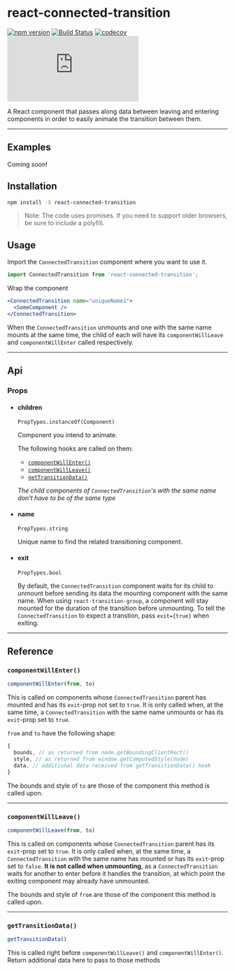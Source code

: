 # react-connected-transition

[![npm version](https://badge.fury.io/js/react-connected-transition.svg)](https://badge.fury.io/js/react-connected-transition)
[![Build Status](https://travis-ci.org/onnovisser/react-connected-transition.svg?branch=master)](https://travis-ci.org/onnovisser/react-connected-transition)
[![codecov](https://codecov.io/gh/onnovisser/react-connected-transition/branch/master/graph/badge.svg)](https://codecov.io/gh/onnovisser/react-connected-transition)
![gzip size](http://img.badgesize.io/https://unpkg.com/react-connected-transition/dist/react-connected-transition.js?compression=gzip&label=gzip%20size)

A React component that passes along data between leaving and entering components in order to easily animate the transition between them.

* * *

## Examples

Coming soon!

## Installation

```bash
npm install -S react-connected-transition
```

> Note: The code uses promises. If you need to support older browsers, be sure to include a polyfill.

## Usage

Import the `ConnectedTransition` component where you want to use it.

```js
import ConnectedTransition from 'react-connected-transition';
```

Wrap the component 

```jsx
<ConnectedTransition name="uniqueName1">
  <SomeComponent />
</ConnectedTransition>
```

When the `ConnectedTransition` unmounts and one with the same name mounts at the same time, the child of each will have its `componentWillLeave` and `componentWillEnter` called respectively.

* * *

## Api

### Props

* #### children
  `PropTypes.instanceOf(Component)`
  
  Component you intend to animate.

  The following hooks are called on them:

   - [`componentWillEnter()`](#componentwillenter) 
   - [`componentWillLeave()`](#componentwillleave)
   - [`getTransitionData()`](#gettransitiondata)

  *The child components of `ConnectedTransition`'s with the same name don't have to be of the same type*

* #### name
  
  `PropTypes.string`

  Unique name to find the related transitioning component.

* #### exit
  
  `PropTypes.bool`

  By default, the `ConnectedTransition` component waits for its child to unmount before sending its data the mounting component with the same name. When using `react-transition-group`, a component will stay mounted for the duration of the transition before unmounting. To tell the `ConnectedTransition` to expect a transtion, pass `exit={true}` when exiting.

* * *

## Reference

### `componentWillEnter()`

```js
componentWillEnter(from, to)
```

This is called on components whose `ConnectedTransition` parent has mounted and has its `exit`-prop not set to `true`. It is only called when, at the same time, a `ConnectedTransition` with the same name unmounts or has its `exit`-prop set to `true`.

`from` and `to` have the following shape:

```js
{
  bounds, // as returned from node.getBoundingClientRect()
  style, // as returned from window.getComputedStyle(node)
  data, // additional data received from getTransitionData() hook
}
```

The bounds and style of `to` are those of the component this method is called upon.

* * *

### `componentWillLeave()`

```js
componentWillLeave(from, to)
```

This is called on components whose `ConnectedTransition` parent has its `exit`-prop set to `true`. It is only called when, at the same time, a `ConnectedTransition` with the same name has mounted or has its `exit`-prop set to `false`. **It is not called when unmounting**, as a `ConnectedTransition` waits for another to enter before it handles the transition, at which point the exiting component may already have unmounted.

The bounds and style of `from` are those of the component this method is called upon.

* * *

### `getTransitionData()`

```js
getTransitionData()
```

This is called right before `componentWillLeave()` and `componentWillEnter()`. Return additional data here to pass to those methods
